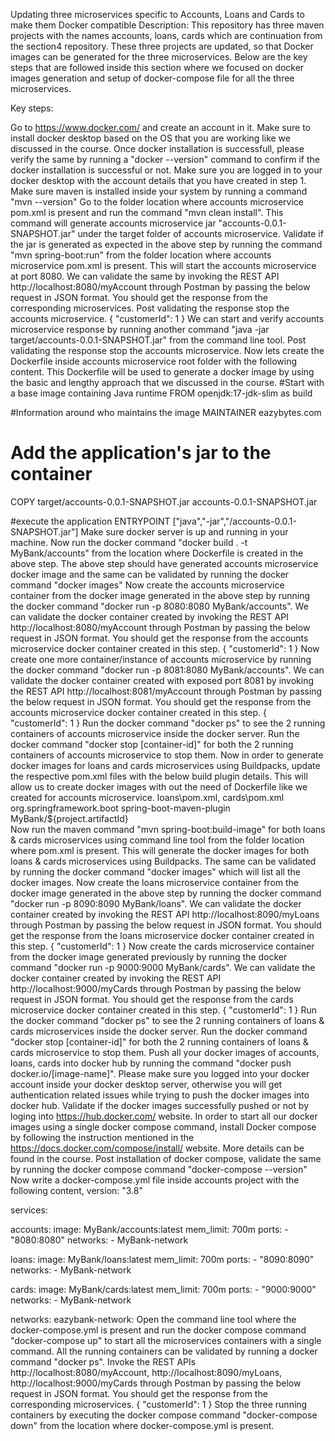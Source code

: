 Updating three microservices specific to Accounts, Loans and Cards to make them Docker compatible
Description: This repository has three maven projects with the names accounts, loans, cards which are continuation from the section4 repository. These three projects are updated, so that Docker images can be generated for the three microservices. Below are the key steps that are followed inside this section where we focused on docker images generation and setup of docker-compose file for all the three microservices.

Key steps:

Go to https://www.docker.com/ and create an account in it. Make sure to install docker desktop based on the OS that you are working like we discussed in the course.
Once docker installation is successfull, please verify the same by running a "docker --version" command to confirm if the docker installation is successful or not.
Make sure you are logged in to your docker desktop with the account details that you have created in step 1.
Make sure maven is installed inside your system by running a command "mvn --version"
Go to the folder location where accounts microservice pom.xml is present and run the command "mvn clean install". This command will generate accounts microservice jar "accounts-0.0.1-SNAPSHOT.jar" under the target folder of accounts microservice.
Validate if the jar is generated as expected in the above step by running the command "mvn spring-boot:run" from the folder location where accounts microservice pom.xml is present. This will start the accounts microservice at port 8080. We can validate the same by invoking the REST API http://localhost:8080/myAccount through Postman by passing the below request in JSON format. You should get the response from the corresponding microservices. Post validating the response stop the accounts microservice.
{
    "customerId": 1
}
We can start and verify accounts microservice response by running another command "java -jar target/accounts-0.0.1-SNAPSHOT.jar" from the command line tool. Post validating the response stop the accounts microservice.
Now lets create the Dockerfile inside accounts microservice root folder with the following content. This Dockerfile will be used to generate a docker image by using the basic and lengthy approach that we discussed in the course.
#Start with a base image containing Java runtime
FROM openjdk:17-jdk-slim as build

#Information around who maintains the image
MAINTAINER eazybytes.com

# Add the application's jar to the container
COPY target/accounts-0.0.1-SNAPSHOT.jar accounts-0.0.1-SNAPSHOT.jar

#execute the application
ENTRYPOINT ["java","-jar","/accounts-0.0.1-SNAPSHOT.jar"]
Make sure docker server is up and running in your machine. Now run the docker command "docker build . -t MyBank/accounts" from 
the location where Dockerfile is created in the above step.
The above step should have generated accounts microservice docker image and the same can be validated by running the docker command "docker images"
Now create the accounts microservice container from the docker image generated in the above step by running the docker 
command "docker run -p 8080:8080 MyBank/accounts". We can validate the docker container created by invoking the REST API http://localhost:8080/myAccount through 
Postman by passing the below request in JSON format. You should get the response from the accounts microservice docker container created in this step.
{
    "customerId": 1
}
Now create one more container/instance of accounts microservice by running the docker command "docker run -p 8081:8080 MyBank/accounts".
We can validate the docker container created with exposed port 8081 by invoking the REST API http://localhost:8081/myAccount through 
Postman by passing the below request in JSON format. You should get the response from the accounts microservice docker container created in this step.
{
    "customerId": 1
}
Run the docker command "docker ps" to see the 2 running containers of accounts microservice inside the docker server.
Run the docker command "docker stop [container-id]" for both the 2 running containers of accounts microservice to stop them.
Now in order to generate docker images for loans and cards microservices using Buildpacks, update the respective pom.xml files with the below build plugin details.
This will allow us to create docker images with out the need of Dockerfile like we created for accounts microservice.
loans\pom.xml, cards\pom.xml
<build>
	<plugins>
		<plugin>
			<groupId>org.springframework.boot</groupId>
			<artifactId>spring-boot-maven-plugin</artifactId>
			<configuration>
				<image>
					<name>MyBank/${project.artifactId}</name>
				</image>
			</configuration>
		</plugin>
	</plugins>
</build>  
Now run the maven command "mvn spring-boot:build-image" for both loans & cards microservices using command line tool from the folder location where pom.xml is
present. This will generate the docker images for both loans & cards microservices using Buildpacks. The same can be validated by running the docker 
command "docker images" which will list all the docker images.
Now create the loans microservice container from the docker image generated in the above step by running the docker
command "docker run -p 8090:8090 MyBank/loans". We can validate the docker container created by invoking the REST API http://localhost:8090/myLoans 
through Postman by passing the below request in JSON format. You should get the response from the loans microservice docker container created in this step.
{
    "customerId": 1
}
Now create the cards microservice container from the docker image generated previously by running the docker command "docker run -p 9000:9000 MyBank/cards".
We can validate the docker container created by invoking the REST API http://localhost:9000/myCards through Postman by passing the below request in JSON format. 
You should get the response from the cards microservice docker container created in this step.
{
    "customerId": 1
}
Run the docker command "docker ps" to see the 2 running containers of loans & cards microservices inside the docker server.
Run the docker command "docker stop [container-id]" for both the 2 running containers of loans & cards microservice to stop them.
Push all your docker images of accounts, loans, cards into docker hub by running the command "docker push docker.io/[image-name]". 
Please make sure you logged into your docker account inside your docker desktop server, otherwise you will get authentication related issues while 
trying to push the docker images into docker hub. Validate if the docker images successfully pushed or not by loging into https://hub.docker.com/ website.
In order to start all our docker images using a single docker compose command, install Docker compose by following the instruction mentioned 
in the https://docs.docker.com/compose/install/ website. More details can be found in the course.
Post installation of docker compose, validate the same by running the docker compose command "docker-compose --version"
Now write a docker-compose.yml file inside accounts project with the following content,
version: "3.8"

services:

  accounts:
    image: MyBank/accounts:latest
    mem_limit: 700m
    ports:
      - "8080:8080"
    networks:
      - MyBank-network
    
  loans:
    image: MyBank/loans:latest
    mem_limit: 700m
    ports:
      - "8090:8090"
    networks:
      - MyBank-network
    
  cards:
    image: MyBank/cards:latest
    mem_limit: 700m
    ports:
      - "9000:9000"
    networks:
      - MyBank-network
    
networks:
  eazybank-network:
Open the command line tool where the docker-compose.yml is present and run the docker compose command "docker-compose up" to 
start all the microservices containers with a single command. All the running containers can be validated by running a docker command "docker ps".
Invoke the REST APIs http://localhost:8080/myAccount, http://localhost:8090/myLoans, http://localhost:9000/myCards through Postman by
passing the below request in JSON format. You should get the response from the corresponding microservices.
{
    "customerId": 1
}
Stop the three running containers by executing the docker compose command "docker-compose down" from the location where docker-compose.yml is present.
